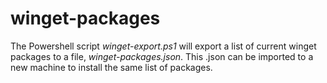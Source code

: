 # winget-packages
The Powershell script *winget-export.ps1* will export a list of current winget packages to a file, *winget-packages.json*. This .json can be imported to a new machine to install the same list of packages.